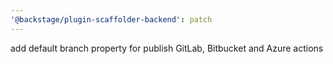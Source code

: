 ```yaml
---
'@backstage/plugin-scaffolder-backend': patch
---
```


add default branch property for publish GitLab, Bitbucket and Azure actions
